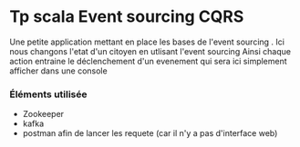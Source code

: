 # Tp scala Event sourcing CQRS 

Une petite application mettant en place les bases de l'event sourcing . Ici nous changons l'etat d'un citoyen en utlisant l'event sourcing 
Ainsi chaque action entraine le déclenchement d'un evenement qui sera ici simplement afficher dans une console 

### Éléments utilisée

- Zookeeper 
- kafka
- postman afin de lancer les requete (car il n'y a pas d'interface web)


